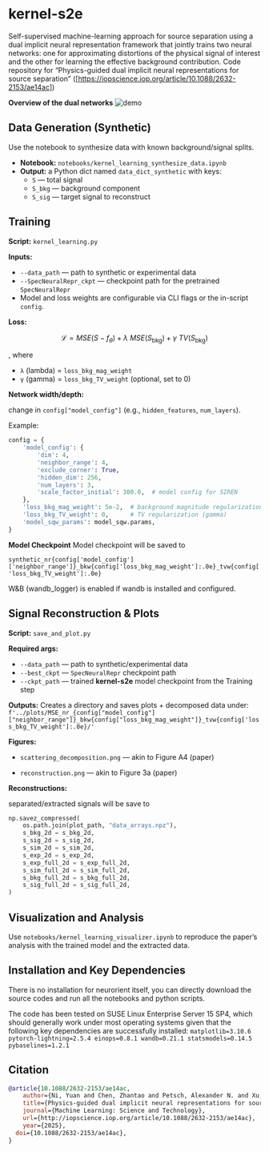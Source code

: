﻿# kernel-s2e
 
Self-supervised machine-learning approach for source separation using a dual implicit neural representation framework that jointly trains two neural networks: one for approximating distortions of the physical signal of interest and the other for learning the effective background contribution. Code repository for “Physics-guided dual implicit neural representations for source separation” ([https://iopscience.iop.org/article/10.1088/2632-2153/ae14ac])

**Overview of the dual networks**
![demo](https://github.com/user-attachments/assets/254a462b-9a9a-40bc-bddd-44707bc3c31b)

## Data Generation (Synthetic)

Use the notebook to synthesize data with known background/signal splits.

- **Notebook:** `notebooks/kernel_learning_synthesize_data.ipynb`
- **Output:** a Python dict named `data_dict_synthetic` with keys:
  - `S` — total signal
  - `S_bkg` — background component
  - `S_sig` — target signal to reconstruct

## Training

**Script:** `kernel_learning.py`

**Inputs:**
- `--data_path` — path to synthetic or experimental data
- `--SpecNeuralRepr_ckpt` — checkpoint path for the pretrained `SpecNeuralRepr`
- Model and loss weights are configurable via CLI flags or the in-script `config`.

**Loss:**

$$\mathcal{L} = MSE\big(S - f_{\theta}\big) + \lambda\ MSE \left(S_{\mathrm{bkg}}\right)+ \gamma \ TV\left(S_{\mathrm{bkg}}\right)$$

, where
- `λ` (lambda) = `loss_bkg_mag_weight`
- `γ` (gamma) = `loss_bkg_TV_weight` (optional, set to $0$)

**Network width/depth:** 

change in `config["model_config"]` (e.g., `hidden_features`, `num_layers`).

Example:
```python
config = {
    'model_config': {
        'dim': 4,
        'neighbor_range': 4,
        'exclude_corner': True,
        'hidden_dim': 256,
        'num_layers': 3,
        'scale_factor_initial': 300.0,  # model config for SIREN
    },
    'loss_bkg_mag_weight': 5e-2,  # background magnitude regularization (lambda)
    'loss_bkg_TV_weight': 0,      # TV regularization (gamma)
    'model_sqw_params': model_sqw.params,
}
```

**Model Checkpoint**
Model checkpoint will be saved to 

`synthetic_nr{config['model_config']['neighbor_range']}_bkw{config['loss_bkg_mag_weight']:.0e}_tvw{config['loss_bkg_TV_weight']:.0e}`

W&B (wandb_logger) is enabled if wandb is installed and configured.

## Signal Reconstruction & Plots

**Script:** `save_and_plot.py`

**Required args:**
- `--data_path` — path to synthetic/experimental data
- `--best_ckpt` — `SpecNeuralRepr` checkpoint path
- `--ckpt_path` — trained **kernel-s2e** model checkpoint from the Training step

**Outputs:**
Creates a directory and saves plots + decomposed data under:
`f'../plots/MSE_nr_{config["model_config"]["neighbor_range"]}_bkw{config["loss_bkg_mag_weight"]}_tvw{config['loss_bkg_TV_weight']:.0e}/' `

**Figures:**

- `scattering_decomposition.png` — akin to Figure A4 (paper)

- `reconstruction.png` — akin to Figure 3a (paper)

**Reconstructions:**

separated/extracted signals will be save to 
```python
np.savez_compressed(
    os.path.join(plot_path, "data_arrays.npz"),
    s_bkg_2d = s_bkg_2d,
    s_sig_2d = s_sig_2d,
    s_sim_2d = s_sim_2d,
    s_exp_2d = s_exp_2d,
    s_exp_full_2d = s_exp_full_2d, 
    s_sim_full_2d = s_sim_full_2d,
    s_bkg_full_2d = s_bkg_full_2d,
    s_sig_full_2d = s_sig_full_2d,
)
```

## Visualization and Analysis
Use `notebooks/kernel_learning_visualizer.ipynb` to reproduce the paper’s analysis with the trained model and the extracted data.

## Installation and Key Dependencies
There is no installation for neurorient itself, you can directly download the source codes and run all the notebooks and python scripts.

The code has been tested on SUSE Linux Enterprise Server 15 SP4, which should generally work under most operating systems given that the following key dependencies are successfully installed:
`
matplotlib=3.10.6
pytorch-lightning=2.5.4
einops=0.8.1
wandb=0.21.1
statsmodels=0.14.5
pybaselines=1.2.1
`

## Citation
```bibtex
@article{10.1088/2632-2153/ae14ac,
	author={Ni, Yuan and Chen, Zhantao and Petsch, Alexander N. and Xu, Edmund and Peng, Cheng and Kolesnikov, Alexander and Chowdhury, Sugata and Bansil, Arun and Thayer, Jana B. and Turner, Joshua},
	title={Physics-guided dual implicit neural representations for source separation},
	journal={Machine Learning: Science and Technology},
	url={http://iopscience.iop.org/article/10.1088/2632-2153/ae14ac},
	year={2025},
  doi={10.1088/2632-2153/ae14ac},
}
```
